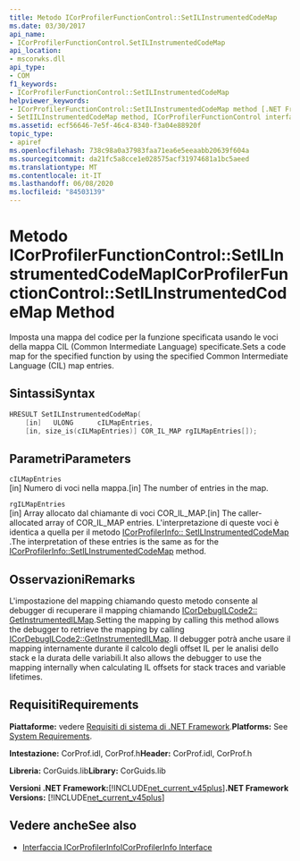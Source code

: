 ```yaml
---
title: Metodo ICorProfilerFunctionControl::SetILInstrumentedCodeMap
ms.date: 03/30/2017
api_name:
- ICorProfilerFunctionControl.SetILInstrumentedCodeMap
api_location:
- mscorwks.dll
api_type:
- COM
f1_keywords:
- ICorProfilerFunctionControl::SetILInstrumentedCodeMap
helpviewer_keywords:
- ICorProfilerFunctionControl::SetILInstrumentedCodeMap method [.NET Framework profiling]
- SetIILInstrumentedCodeMap method, ICorProfilerFunctionControl interface [.NET Framework profiling]
ms.assetid: ecf56646-7e5f-46c4-8340-f3a04e88920f
topic_type:
- apiref
ms.openlocfilehash: 738c98a0a37983faa71ea6e5eeaabb20639f604a
ms.sourcegitcommit: da21fc5a8cce1e028575acf31974681a1bc5aeed
ms.translationtype: MT
ms.contentlocale: it-IT
ms.lasthandoff: 06/08/2020
ms.locfileid: "84503139"
---
```

# <a name="icorprofilerfunctioncontrolsetilinstrumentedcodemap-method"></a><span data-ttu-id="6cbd0-102">Metodo ICorProfilerFunctionControl::SetILInstrumentedCodeMap</span><span class="sxs-lookup"><span data-stu-id="6cbd0-102">ICorProfilerFunctionControl::SetILInstrumentedCodeMap Method</span></span>
<span data-ttu-id="6cbd0-103">Imposta una mappa del codice per la funzione specificata usando le voci della mappa CIL (Common Intermediate Language) specificate.</span><span class="sxs-lookup"><span data-stu-id="6cbd0-103">Sets a code map for the specified function by using the specified Common Intermediate Language (CIL) map entries.</span></span>  
  
## <a name="syntax"></a><span data-ttu-id="6cbd0-104">Sintassi</span><span class="sxs-lookup"><span data-stu-id="6cbd0-104">Syntax</span></span>  
  
```cpp  
HRESULT SetILInstrumentedCodeMap(  
    [in]   ULONG      cILMapEntries,  
    [in, size_is(cILMapEntries)] COR_IL_MAP rgILMapEntries[]);  
```  
  
## <a name="parameters"></a><span data-ttu-id="6cbd0-105">Parametri</span><span class="sxs-lookup"><span data-stu-id="6cbd0-105">Parameters</span></span>  
 `cILMapEntries`  
 <span data-ttu-id="6cbd0-106">[in] Numero di voci nella mappa.</span><span class="sxs-lookup"><span data-stu-id="6cbd0-106">[in] The number of entries in the map.</span></span>  
  
 `rgILMapEntries`  
 <span data-ttu-id="6cbd0-107">[in] Array allocato dal chiamante di voci COR_IL_MAP.</span><span class="sxs-lookup"><span data-stu-id="6cbd0-107">[in] The caller-allocated array of COR_IL_MAP  entries.</span></span> <span data-ttu-id="6cbd0-108">L'interpretazione di queste voci è identica a quella per il metodo [ICorProfilerInfo:: SetILInstrumentedCodeMap](icorprofilerinfo-setilinstrumentedcodemap-method.md) .</span><span class="sxs-lookup"><span data-stu-id="6cbd0-108">The interpretation of these entries is the same as for the [ICorProfilerInfo::SetILInstrumentedCodeMap](icorprofilerinfo-setilinstrumentedcodemap-method.md) method.</span></span>  
  
## <a name="remarks"></a><span data-ttu-id="6cbd0-109">Osservazioni</span><span class="sxs-lookup"><span data-stu-id="6cbd0-109">Remarks</span></span>  
 <span data-ttu-id="6cbd0-110">L'impostazione del mapping chiamando questo metodo consente al debugger di recuperare il mapping chiamando [ICorDebugILCode2:: GetInstrumentedILMap](../debugging/icordebugilcode2-getinstrumentedilmap-method.md).</span><span class="sxs-lookup"><span data-stu-id="6cbd0-110">Setting the mapping by calling this method allows the debugger to retrieve the mapping by calling [ICorDebugILCode2::GetInstrumentedILMap](../debugging/icordebugilcode2-getinstrumentedilmap-method.md).</span></span> <span data-ttu-id="6cbd0-111">Il debugger potrà anche usare il mapping internamente durante il calcolo degli offset IL per le analisi dello stack e la durata delle variabili.</span><span class="sxs-lookup"><span data-stu-id="6cbd0-111">It also allows the debugger to use the mapping internally when calculating IL offsets for stack traces and variable lifetimes.</span></span>  
  
## <a name="requirements"></a><span data-ttu-id="6cbd0-112">Requisiti</span><span class="sxs-lookup"><span data-stu-id="6cbd0-112">Requirements</span></span>  
 <span data-ttu-id="6cbd0-113">**Piattaforme:** vedere [Requisiti di sistema di .NET Framework](../../get-started/system-requirements.md).</span><span class="sxs-lookup"><span data-stu-id="6cbd0-113">**Platforms:** See [System Requirements](../../get-started/system-requirements.md).</span></span>  
  
 <span data-ttu-id="6cbd0-114">**Intestazione:** CorProf.idl, CorProf.h</span><span class="sxs-lookup"><span data-stu-id="6cbd0-114">**Header:** CorProf.idl, CorProf.h</span></span>  
  
 <span data-ttu-id="6cbd0-115">**Libreria:** CorGuids.lib</span><span class="sxs-lookup"><span data-stu-id="6cbd0-115">**Library:** CorGuids.lib</span></span>  
  
 <span data-ttu-id="6cbd0-116">**Versioni .NET Framework:**[!INCLUDE[net_current_v45plus](../../../../includes/net-current-v45plus-md.md)]</span><span class="sxs-lookup"><span data-stu-id="6cbd0-116">**.NET Framework Versions:** [!INCLUDE[net_current_v45plus](../../../../includes/net-current-v45plus-md.md)]</span></span>  
  
## <a name="see-also"></a><span data-ttu-id="6cbd0-117">Vedere anche</span><span class="sxs-lookup"><span data-stu-id="6cbd0-117">See also</span></span>

- [<span data-ttu-id="6cbd0-118">Interfaccia ICorProfilerInfo</span><span class="sxs-lookup"><span data-stu-id="6cbd0-118">ICorProfilerInfo Interface</span></span>](icorprofilerinfo-interface.md)
